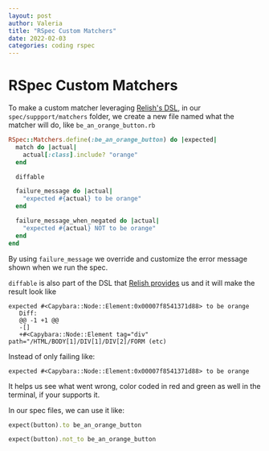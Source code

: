 ```yaml
---
layout: post
author: Valeria
title: "RSpec Custom Matchers"
date: 2022-02-03
categories: coding rspec
---
```

# RSpec Custom Matchers

To make a custom matcher leveraging
[Relish's DSL](https://relishapp.com/rspec/rspec-expectations/docs/custom-matchers/define-a-custom-matcher),
in our `spec/suppport/matchers` folder, we create a new file named what the
matcher will do, like `be_an_orange_button.rb`

``` ruby
RSpec::Matchers.define(:be_an_orange_button) do |expected|
  match do |actual|
    actual[:class].include? "orange"
  end

  diffable

  failure_message do |actual|
    "expected #{actual} to be orange"
  end

  failure_message_when_negated do |actual|
    "expected #{actual} NOT to be orange"
  end
end
```

By using `failure_message` we override and customize the error message shown when we run
the spec.

`diffable` is also part of the DSL that [Relish
provides](https://relishapp.com/rspec/rspec-expectations/v/3-10/docs/custom-matchers/define-diffable-matcher)
us and it will make the result look like

```
expected #<Capybara::Node::Element:0x00007f8541371d88> to be orange
   Diff:
   @@ -1 +1 @@
   -[]
   +#<Capybara::Node::Element tag="div" path="/HTML/BODY[1]/DIV[1]/DIV[2]/FORM (etc)
```

Instead of only failing like:

```
expected #<Capybara::Node::Element:0x00007f8541371d88> to be orange
```

It helps us see what went wrong, color coded in red and green as well in the
terminal, if your supports it.


In our spec files, we can use it like:

``` ruby
expect(button).to be_an_orange_button

expect(button).not_to be_an_orange_button
```
